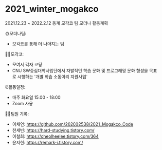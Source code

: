 # 2021_winter_mogakco
2021.12.23 ~ 2022.2.12 동계 모각코
팀 모더나 활동계획

🌞모더나팀: 
- 모각코를 통해 더 나아지는 팀

👨‍💻모각코: 
- 모여서 각자 코딩
- CNU SW중심대학사업단에서 자발적인 학습 문화 및 프로그래밍 문화 형성을 목표로 시행하는 '개별 학습 소동아리 지원사업'

⏰활동일정:
- 매주 화요일 15:00 - 18:00
- Zoom 사용

🙋‍♂팀원 기록:
- 이채연: https://github.com/202002538/2021_Mogakco_Code
- 천세빈: https://hard-studying.tistory.com/
- 이철희: https://cheolheelee.tistory.com/364
- 윤지현: https://remark-i.tistory.com/

